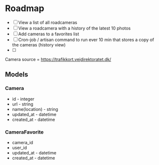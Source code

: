 # Roadmap

- [ ] View a list of all roadcameras
- [ ] View a roadcamera with a history of the latest 10 photos
- [ ] Add cameras to a favorites list
- [ ] Cron-job / artisan command to run ever 10 min that stores a copy of the cameras (history view)
- [ ] 

Camera source = https://trafikkort.vejdirektoratet.dk/

## Models

### Camera

- id - integer
- url - string
- name(location) - string
- updated_at - datetime
- created_at - datetime

### CameraFavorite
- camera_id
- user_id
- updated_at - datetime
- created_at - datetime
